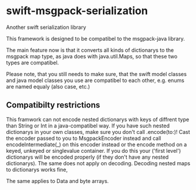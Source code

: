 # swift-msgpack-serialization
Another swift serialization library

This framework is designed to be compatibel to the msgpack-java library.

The main feature now is that it converts all kinds of dictionarys to the msgpack map type, as java does with java.util.Maps, so that these two types are compatibel.

Please note, that you still needs to make sure, that the swift model classes and java model classes you use are compatibel to each other, e.g. enums are named equaly (also case, etc.)

## Compatibilty restrictions
This framwork can not encode nested dictionarys with keys of diffrent type than String or Int in a java-compatibel way.
If you have such nested dictionarys in your own classes, make sure you don't call .encode(to:)! Cast the encoder passed to you to MsgpackEncoder instead and call encodeIntermediate(_) on this encoder instead or the encode method on a keyed, unkeyed or singlevalue container. If you do this your ('first level') dictionarys will be encoded properly (if they don't have any nested dictionarys).
The same does not apply on decoding. Decoding nested maps to dictionarys works fine,

The same applies to Data and byte arrays. 
